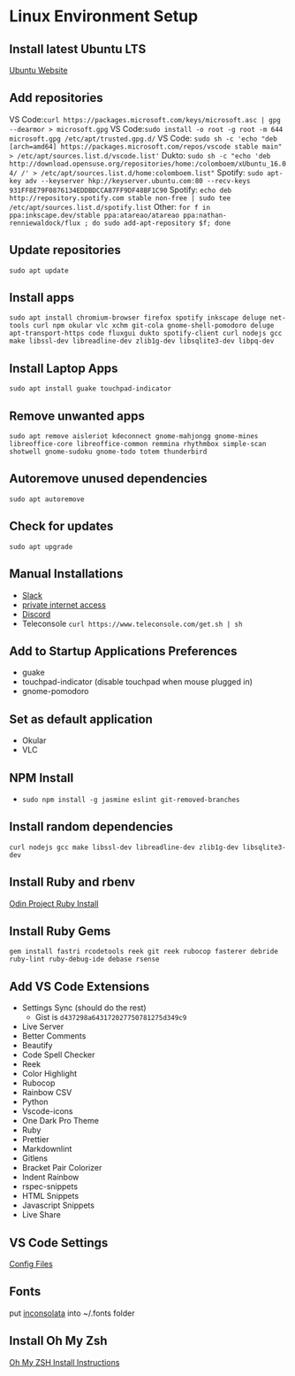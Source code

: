 # Linux Environment Setup

## Install latest Ubuntu LTS

[Ubuntu Website](https://www.ubuntu.com/download/desktop)

## Add repositories

VS Code:`curl https://packages.microsoft.com/keys/microsoft.asc | gpg --dearmor > microsoft.gpg`
VS Code:`sudo install -o root -g root -m 644 microsoft.gpg /etc/apt/trusted.gpg.d/`
VS Code: `sudo sh -c 'echo "deb [arch=amd64] https://packages.microsoft.com/repos/vscode stable main" > /etc/apt/sources.list.d/vscode.list'`
Dukto: `sudo sh -c "echo 'deb http://download.opensuse.org/repositories/home:/colomboem/xUbuntu_16.04/ /' > /etc/apt/sources.list.d/home:colomboem.list"`
Spotify: `sudo apt-key adv --keyserver hkp://keyserver.ubuntu.com:80 --recv-keys 931FF8E79F0876134EDDBDCCA87FF9DF48BF1C90`
Spotify: `echo deb http://repository.spotify.com stable non-free | sudo tee /etc/apt/sources.list.d/spotify.list`
Other: `for f in ppa:inkscape.dev/stable ppa:atareao/atareao ppa:nathan-renniewaldock/flux ; do sudo add-apt-repository $f; done`

## Update repositories

`sudo apt update`

## Install apps

`sudo apt install chromium-browser firefox spotify inkscape deluge net-tools curl npm okular vlc xchm git-cola gnome-shell-pomodoro deluge apt-transport-https code fluxgui dukto spotify-client curl nodejs gcc make libssl-dev libreadline-dev zlib1g-dev libsqlite3-dev libpq-dev`

## Install Laptop Apps

`sudo apt install guake touchpad-indicator`

## Remove unwanted apps

`sudo apt remove aisleriot kdeconnect gnome-mahjongg gnome-mines libreoffice-core libreoffice-common remmina rhythmbox simple-scan shotwell gnome-sudoku gnome-todo totem thunderbird`

## Autoremove unused dependencies

`sudo apt autoremove`

## Check for updates

`sudo apt upgrade`

## Manual Installations

- [Slack](https://slack.com/downloads/linux)
- [private internet access](https://www.privateinternetaccess.com/helpdesk/guides/desktop/linux/ubuntu-openvpn-setup)
- [Discord](https://discordapp.com/download)
- Teleconsole `curl https://www.teleconsole.com/get.sh | sh`

## Add to Startup Applications Preferences

- guake
- touchpad-indicator (disable touchpad when mouse plugged in)
- gnome-pomodoro

## Set as default application

- Okular
- VLC

## NPM Install

- `sudo npm install -g jasmine eslint git-removed-branches`

## Install random dependencies

`curl nodejs gcc make libssl-dev libreadline-dev zlib1g-dev libsqlite3-dev`

## Install Ruby and rbenv

[Odin Project Ruby Install](https://www.theodinproject.com/courses/web-development-101/lessons/your-first-rails-application?ref=lnav)

## Install Ruby Gems

`gem install fastri rcodetools reek git reek rubocop fasterer debride ruby-lint ruby-debug-ide debase rsense`

## Add VS Code Extensions

- Settings Sync (should do the rest)
  - Gist is `d437298a643172027750781275d349c9`
- Live Server
- Better Comments
- Beautify
- Code Spell Checker
- Reek
- Color Highlight
- Rubocop
- Rainbow CSV
- Python
- Vscode-icons
- One Dark Pro Theme
- Ruby
- Prettier
- Markdownlint
- Gitlens
- Bracket Pair Colorizer
- Indent Rainbow
- rspec-snippets
- HTML Snippets
- Javascript Snippets
- Live Share

## VS Code Settings

[Config Files](installation/vscode.md)

## Fonts

put [inconsolata](installation/Inconsolata.otf) into ~/.fonts folder

## Install Oh My Zsh

[Oh My ZSH Install Instructions](installation/ohmyzsh.md)
